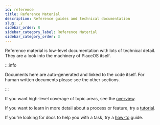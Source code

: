 ```yaml
---
id: reference
title: Reference Material
description: Reference guides and technical documentation
slug: ./
sidebar_order: 0
sidebar_category_label: Reference Material
sidebar_category_order: 3
---
```


Reference material is low-level documentation with lots of technical detail.
They are a look into the machinery of PlaceOS itself.

:::info 

Documents here are auto-generated and linked to the code itself. 
For human written documents please see the other sections.

:::


If you want high-level coverage of topic areas, see the [overview](../overview).

If you want to learn in more detail about a process or feature, try a [tutorial](../tutorial/).

If you're looking for docs to help you with a task, try a [how-to](../how-to/) guide.